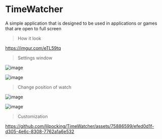 # TimeWatcher
A simple application that is designed to be used in applications or games that are open to full screen

>How it look

https://imgur.com/eTL59tq

>Settings window

![image](https://github.com/lilpocking/QRCodeGenerationApplication/assets/75886599/46d7234f-4399-42c2-a380-7d813d934695)

![image](https://github.com/lilpocking/QRCodeGenerationApplication/assets/75886599/b27744d9-7eb4-408b-8555-0350e3cbb8b3)

>Change position of watch

![image](https://github.com/lilpocking/QRCodeGenerationApplication/assets/75886599/99f4fe22-41d5-4e14-ace8-69b3d2418cb1)

![image](https://github.com/lilpocking/QRCodeGenerationApplication/assets/75886599/f17e00ba-7a6d-4823-9d32-1a566c59cf5a)

>Customization

https://github.com/lilpocking/TimeWatcher/assets/75886599/efed0d1f-d305-4e6c-8308-7762a1a6e532

